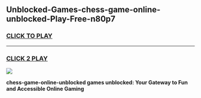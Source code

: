 
## Unblocked-Games-chess-game-online-unblocked-Play-Free-n80p7
<h3>
<a href="https://premium76.site?title=chess-game-online-unblocked&ref=17A">CLICK TO PLAY</a></h3>
<hr>

<h3>
<a href="https://premium76.site?title=chess-game-online-unblocked&ref=17A">CLICK 2 PLAY</a>
  
</h3>

<a href="https://premium76.site?title=chess-game-online-unblocked&ref=17A"><img src="https://clearcache.store/games.png"></a>


**chess-game-online-unblocked games unblocked: Your Gateway to Fun and Accessible Online Gaming**
